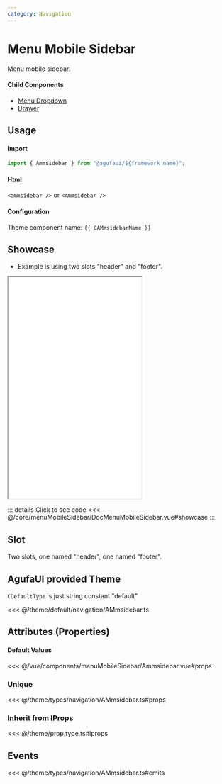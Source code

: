 ```yaml
---
category: Navigation
---
```


<script setup>
import { CAMmsidebarName } from '@agufaui/theme'
</script>

# Menu Mobile Sidebar

Menu mobile sidebar.

#### Child Components

- [Menu Dropdown](/core/menuDropdown/)
- [Drawer](/core/drawer/)

## Usage

#### Import

```ts
import { Ammsidebar } from "@agufaui/${framework name}";
```

#### Html

`<ammsidebar />` or `<Ammsidebar />`

#### Configuration

Theme component name: `{{ CAMmsidebarName }}`

## Showcase

- Example is using two slots "header" and "footer".

<iframe src="/core/menuMobileSidebar/showcase" class="w-full" height="500"></iframe>

::: details Click to see code
<<< @/core/menuMobileSidebar/DocMenuMobileSidebar.vue#showcase
:::

## Slot

Two slots, one named "header", one named "footer".

## AgufaUI provided Theme

`CDefaultType` is just string constant "default"

<<< @/theme/default/navigation/AMmsidebar.ts

## Attributes (Properties)

#### Default Values

<<< @/vue/components/menuMobileSidebar/Ammsidebar.vue#props

### Unique

<<< @/theme/types/navigation/AMmsidebar.ts#props

### Inherit from IProps

<<< @/theme/prop.type.ts#iprops

## Events

<<< @/theme/types/navigation/AMmsidebar.ts#emits
